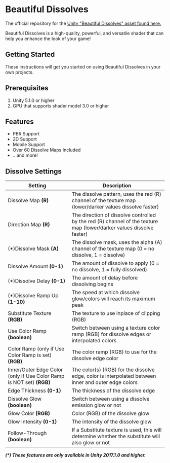 # Beautiful Dissolves

The official repository for the [Unity "Beautiful Dissolves" asset found here.](https://www.assetstore.unity3d.com/en/#!/content/47771)

Beautiful Dissolves is a high-quality, powerful, and versatile shader that can help you enhance the look of your game!

## Getting Started

These instructions will get you started on using Beautiful Dissolves in your own projects.

## Prerequisites

1. Unity 5.1.0 or higher
2. GPU that supports shader model 3.0 or higher

## Features

* PBR Support
* 2D Support
* Mobile Support
* Over 60 Dissolve Maps Included
* ...and more!

## Dissolve Settings
| Setting        | Description  |
| ------------- |-------------|
| Dissolve Map **(R)**    | The dissolve pattern, uses the red (R) channel of the texture map (lower/darker values dissolve faster) |
| Direction Map **(R)**     | The direction of dissolve controlled by the red (R) channel of the texture map (lower/darker values dissolve faster)     |
| (\*)Dissolve Mask **(A)** | The dissolve mask, uses the alpha (A) channel of the texture map (0 = no dissolve, 1 = dissolve)      |
| Dissolve Amount **(0-1)** | The amount of dissolve to apply (0 = no dissolve, 1 = fully dissolved) |
| (\*)Dissolve Delay **(0-1)** | The amount of delay before dissolving begins |
| (\*)Dissolve Ramp Up **(1-10)** | The speed at which dissolve glow/colors will reach its maximum peak |
| Substitute Texture **(RGB)** | The texture to use inplace of clipping (RGB) |
| Use Color Ramp **(boolean)** | Switch between using a texture color ramp (RGB) for dissolve edges or interpolated colors |
| Color Ramp (only if Use Color Ramp is set) **(RGB)** | The color ramp (RGB) to use for the dissolve edge color |
| Inner/Outer Edge Color (only if Use Color Ramp is NOT set) **(RGB)** | The color(s) (RGB) for the dissolve edge, color is interpolated between inner and outer edge colors |
| Edge Thickness **(0-1)** | The thickness of the dissolve edge |
| Dissolve Glow **(boolean)** | Switch between using a dissolve emission glow or not |
| Glow Color **(RGB)** | Color (RGB) of the dissolve glow |
| Glow Intensity **(0-1)** | The intensity of the dissolve glow |
| Follow-Through **(boolean)** | If a Substitute texture is used, this will determine whether the substitute will also glow or not |

***(\*) These features are only available in Unity 2017.1.0 and higher.***
